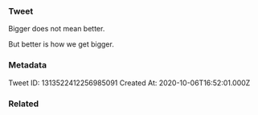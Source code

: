 ### Tweet
Bigger does not mean better.

But better is how we get bigger.

### Metadata
Tweet ID: 1313522412256985091
Created At: 2020-10-06T16:52:01.000Z

### Related

